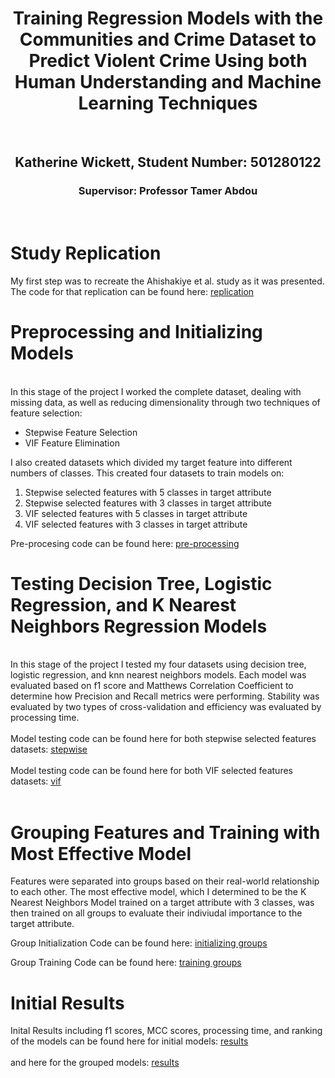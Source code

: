 <div align="center">
  <h1 align="center">Training Regression Models with the Communities and Crime Dataset to Predict Violent Crime Using both Human Understanding and Machine Learning Techniques</h1>
</div>
</br> 

<div align="center"> 
  <h2 align="center"> Katherine Wickett, Student Number: 501280122 </h2>
  <h3 align="center"> Supervisor: Professor Tamer Abdou </h3>  
</div>
</br> 

<h1 alighn="left">Study Replication</h1>

My first step was to recreate the Ahishakiye et al. study as it was presented. The code for that replication can be found here: <a href="https://github.com/kwickett/CIND820/blob/main/Study_Replication.ipynb">replication</a>

<h1 align="left"> Preprocessing and Initializing Models </h1>
</br>
In this stage of the project I worked the complete dataset, dealing with missing data, as well as reducing dimensionality through two techniques of feature selection: 

- Stepwise Feature Selection 
- VIF Feature Elimination

I also created datasets which divided my target feature into different numbers of classes. This created four datasets to train models on: 


1. Stepwise selected features with 5 classes in target attribute
2. Stepwise selected features with 3 classes in target attribute
3. VIF selected features with 5 classes in target attribute
4. VIF selected features with 3 classes in target attribute

Pre-procesing code can be found here: <a href="https://github.com/kwickett/CIND820/blob/main/Preprocessing_and_Initialization.ipynb">pre-processing</a> 
</br>
<h1 alighn="left"> Testing Decision Tree, Logistic Regression, and K Nearest Neighbors Regression Models </h1>
</br>
In this stage of the project I tested my four datasets using decision tree, logistic regression, and knn nearest neighbors models. Each model was evaluated based on f1 score
and Matthews Correlation Coefficient to determine how Precision and Recall metrics were performing. Stability was evaluated by two types of cross-validation and efficiency 
was evaluated by processing time. 
</br>
</br>
Model testing code can be found here for both stepwise selected features datasets: <a href= "https://github.com/kwickett/CIND820/blob/main/Stepwise%20Features/stepwise_features.ipynb">stepwise</a>
</br>
</br>
Model testing code can be found here for both VIF selected features datasets: <a href="https://github.com/kwickett/CIND820/blob/main/VIF%20Features/vif_features.ipynb">vif</a>
</br>
</br>
<h1 align="left"> Grouping Features and Training with Most Effective Model </h1>

Features were separated into groups based on their real-world relationship to each other. The most effective model, which I determined to be the K Nearest Neighbors 
Model trained on a target attribute with 3 classes, was then trained on all groups to evaluate their indiviudal importance to the target attribute. 

Group Initialization Code can be found here: <a href="https://github.com/kwickett/CIND820/blob/main/Grouped%20Features/Groups_Initializing_Models.ipynb">initializing groups</a>

Group Training Code can be found here: <a href="https://github.com/kwickett/CIND820/blob/main/Grouped%20Features/Groups_Model_Testing.ipynb">training groups</a>

<h1 align="left"> Initial Results </h1>

Inital Results including f1 scores, MCC scores, processing time, and ranking of the models can be found here for initial models: <a href="https://github.com/kwickett/CIND820/blob/main/Results/Regression%20Model%20Results%20.docx">results</a>
</br>
</br>
and here for the grouped models: <a href="https://github.com/kwickett/CIND820/blob/main/Results/Grouped%20Model%20Results%20(1).docx">results</a>

